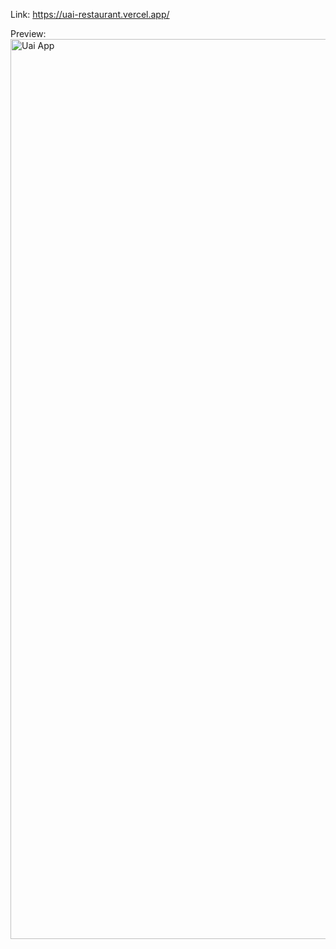 Link: 
https://uai-restaurant.vercel.app/


Preview:
<img width="1440" alt="Uai App" src="https://github.com/LucasBecker19/uai-restaurant/assets/54909512/2d889c92-c81d-447f-967e-038f0faef0fa">

